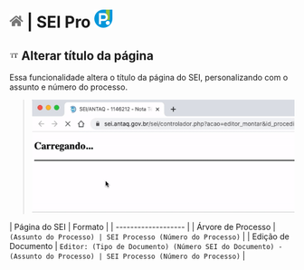 # [![Home](../img/home.png)](../) |  SEI Pro ![Icone](../img/icon-32.png)

## ![SEI Pro Título da página](../img/icon-titulopagina.png) Alterar título da página

Essa funcionalidade altera o título da página do SEI, personalizando com o assunto e número do processo.

> ![Tela Estilo de Tabelas](../img/tela-titulopagina.gif) 

|  Página do SEI  |  Formato |
| ------------------- | 
|  Árvore de Processo |  `(Assunto do Processo) | SEI Processo (Número do Processo)`  |
|  Edição de Documento |  `Editor: (Tipo de Documento) (Número SEI do Documento) - (Assunto do Processo) | SEI Processo (Número do Processo)`  |
